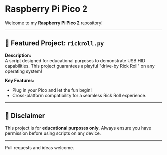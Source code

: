 # Raspberry Pi Pico 2 

Welcome to my **Raspberry Pi Pico 2** repository!

---

## 📌 Featured Project: `rickroll.py` 

**Description:**  
A script designed for educational purposes to demonstrate USB HID capabilities. This project guarantees a playful "drive-by Rick Roll" on any operating system!

**Key Features:**
- Plug in your Pico and let the fun begin!
- Cross-platform compatibility for a seamless Rick Roll experience.

---

## 🛑 Disclaimer
This project is for **educational purposes only**. Always ensure you have permission before using scripts on any device.

---

Pull requests and ideas welcome. 
